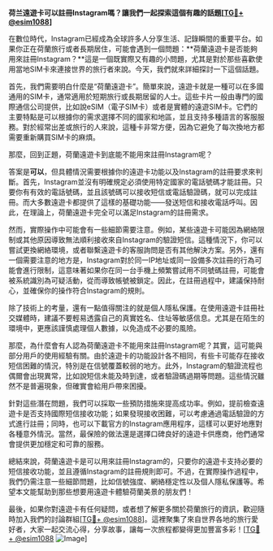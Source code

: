 **荷兰遠遊卡可以註冊Instagram嗎？讓我們一起探索這個有趣的話題[[TG💪+ @esim1088](https://t.me/s/esim1088)]**

在數位時代，Instagram已經成為全球許多人分享生活、記錄瞬間的重要平台。如果你正在荷蘭旅行或者長期居住，可能會遇到一個問題：**荷蘭遠遊卡是否能夠用來註冊Instagram？**這是一個既實際又有趣的小問題，尤其是對於那些喜歡使用當地SIM卡來連接世界的旅行者來說。今天，我們就來詳細探討一下這個話題。

首先，我們需要明白什麼是“荷蘭遠遊卡”。簡單來說，遠遊卡就是一種可以在多國通用的SIM卡，通常適用於短期旅行或長期居留的人士。這些卡片一般由專門的國際通信公司提供，比如說eSIM（電子SIM卡）或者是實體的遠遊SIM卡。它們的主要特點是可以根據你的需求選擇不同的國家和地區，並且支持多種語言的客服服務。對於經常出差或旅行的人來說，這種卡非常方便，因為它避免了每次換地方都需要重新購買SIM卡的麻煩。

那麼，回到正題，荷蘭遠遊卡到底能不能用來註冊Instagram呢？

答案是**可以**，但具體情況需要根據你的遠遊卡功能以及Instagram的註冊要求來判斷。首先，Instagram並沒有明確規定必須使用特定國家的電話號碼才能註冊。只要你有有效的電話號碼，並且該號碼可以接收短信或電話驗證碼，就可以完成註冊。而大多數遠遊卡都提供了這樣的基礎功能——發送短信和接收電話呼叫。因此，在理論上，荷蘭遠遊卡完全可以滿足Instagram的註冊需求。

然而，實際操作中可能會有一些細節需要注意。例如，某些遠遊卡可能因為網絡限制或其他原因導致無法順利接收來自Instagram的驗證短信。這種情況下，你可以嘗試更換網絡環境，或者聯繫遠遊卡的客服詢問是否有其他解決方案。另外，還有一個需要注意的地方是，Instagram對於同一IP地址或同一設備多次註冊的行為可能會進行限制，這意味著如果你在同一台手機上頻繁嘗試用不同號碼註冊，可能會被系統識別為可疑活動，從而導致帳號被鎖定。因此，在註冊過程中，建議保持耐心，並確保你的操作符合Instagram的規則。

除了技術上的考量，還有一點值得關注的就是個人隱私保護。在使用遠遊卡註冊社交媒體時，建議不要輕易透露自己的真實姓名、住址等敏感信息。尤其是在陌生的環境中，更應該謹慎處理個人數據，以免造成不必要的風險。

那麼，為什麼會有人認為荷蘭遠遊卡不能用來註冊Instagram呢？其實，這可能與部分用戶的使用經驗有關。由於遠遊卡的功能設計各不相同，有些卡可能存在接收短信困難的情況，特別是在信號覆蓋較弱的地方。此外，Instagram的驗證流程也偶爾會出現異常，比如說短信未能及時到達，或者驗證碼過期等問題。這些情況雖然不是普遍現象，但確實會給用戶帶來困擾。

針對這些潛在問題，我們可以採取一些預防措施來提高成功率。例如，提前檢查遠遊卡是否支持國際短信接收功能；如果發現接收困難，可以考慮通過電話驗證的方式進行註冊；同時，也可以下載官方的Instagram應用程序，這樣可以更好地應對各種意外情況。當然，最保險的做法還是選擇口碑良好的遠遊卡供應商，他們通常會提供更加穩定和可靠的服務。

總結來說，荷蘭遠遊卡是可以用來註冊Instagram的，只要你的遠遊卡支持必要的短信接收功能，並且遵循Instagram的註冊規則即可。不過，在實際操作過程中，我們仍需注意一些細節問題，比如信號強度、網絡穩定性以及個人隱私保護等。希望本文能幫助到那些想要用遠遊卡體驗荷蘭美景的朋友們！

最後，如果你對遠遊卡有任何疑問，或者想了解更多關於荷蘭旅行的資訊，歡迎隨時加入我們的討論群組[[TG💪+ @esim1088](https://t.me/s/esim1088)]。這裡聚集了來自世界各地的旅行愛好者，大家一起交流心得，分享故事，讓每一次旅程都變得更加豐富多彩！[[TG💪+ @esim1088](https://t.me/s/esim1088) ![Image](https://i.postimg.cc/4NQfJmqS/Snipaste-2025-05-13-00-14-12.png)]